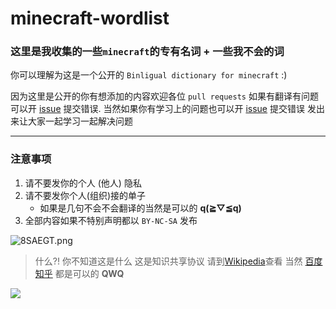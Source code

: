 # minecraft-wordlist
### 这里是我收集的一些`minecraft`的专有名词 + 一些我不会的词 

你可以理解为这是一个公开的 `Binligual dictionary for minecraft`  :)


因为这里是公开的你有想添加的内容欢迎各位 `pull requests`
如果有翻译有问题可以开 [issue](https://github.com/ifkn271/minecraft-worlds/issues) 提交错误.
当然如果你有学习上的问题也可以开 [issue](https://github.com/ifkn271/minecraft-worlds/issues) 提交错误 发出来让大家一起学习一起解决问题


---
### 注意事项

1.  请不要发你的个人 (他人) 隐私
2.  请不要发你个人(组织)接的单子
    - 如果是几句不会不会翻译的当然是可以的 **q(≧▽≦q)**
3.  全部内容如果不特别声明都以 `BY-NC-SA` 发布
<img src="https://s2.ax1x.com/2020/03/09/8SAEGT.png" alt="8SAEGT.png" border="0" />

>  什么?! 你不知道这是什么 这是知识共享协议 
>  请到[Wikipedia](https://zh.wikipedia.org/wiki/%E7%9F%A5%E8%AF%86%E5%85%B1%E4%BA%AB%E8%AE%B8%E5%8F%AF%E5%8D%8F%E8%AE%AE)查看
>  当然 [百度](baidu.com) [知乎](https://www.zhihu.com) 都是可以的 **QWQ**
>  
<img src="http://image.coolapk.com/feed/2021/0409/21/887049_bbc6ba6e_6102_4529@4032x1908.jpeg" />
